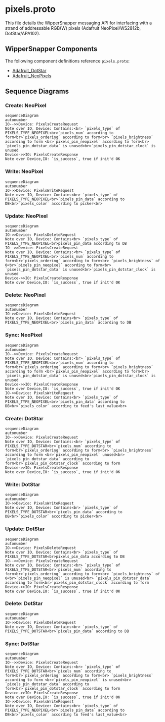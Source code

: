# pixels.proto

This file details the WipperSnapper messaging API for interfacing with a strand of addressable RGB(W) pixels (Adafruit NeoPixel/WS2812b, DotStar/APA102).

## WipperSnapper Components

The following component definitions reference `pixels.proto`:
* [Adafruit_DotStar](https://github.com/adafruit/Wippersnapper_Components/pull/44)
* [Adafruit_NeoPixels](https://github.com/adafruit/Wippersnapper_Components/pull/44)

## Sequence Diagrams

### Create: NeoPixel

```mermaid
sequenceDiagram
autonumber
IO-->>Device: PixelsCreateRequest
Note over IO, Device: Contains:<br> `pixels_type` of PIXELS_TYPE_NEOPIXEL<br>`pixels_num` according to form<br>`pixels_ordering` according to form<br> `pixels_brightness` according to form <br>`pixels_pin_neopixel` according to form<br> `pixels_pin_dotstar_data` is unused<br>`pixels_pin_dotstar_clock` is unused
Device->>IO: PixelsCreateResponse
Note over Device,IO: `is_success`, true if init'd OK
```

### Write: NeoPixel

```mermaid
sequenceDiagram
autonumber
IO->>Device: PixelsWriteRequest
Note over IO, Device: Contains<br> `pixels_type` of PIXELS_TYPE_NEOPIXEL<br>`pixels_pin_data` according to DB<br>`pixels_color` according to picker<br>
```

### Update: NeoPixel

```mermaid
sequenceDiagram
autonumber
IO->>Device: PixelsDeleteRequest
Note over IO, Device: Contains<br> `pixels_type` of PIXELS_TYPE_NEOPIXEL<br>pixels_pin_data according to DB
IO-->>Device: PixelsCreateRequest
Note over IO, Device: Contains:<br> `pixels_type` of PIXELS_TYPE_NEOPIXEL<br>`pixels_num` according to form<br>`pixels_ordering` according to form<br> `pixels_brightness` of 0<br>`pixels_pin_neopixel` according to form<br> `pixels_pin_dotstar_data` is unused<br>`pixels_pin_dotstar_clock` is unused
Device->>IO: PixelsCreateResponse
Note over Device,IO: `is_success`, true if init'd OK
```

### Delete: NeoPixel

```mermaid
sequenceDiagram
autonumber
IO->>Device: PixelsDeleteRequest
Note over IO, Device: Contains<br> `pixels_type` of PIXELS_TYPE_NEOPIXEL<br>`pixels_pin_data` according to DB
```

### Sync: NeoPixel
```mermaid
sequenceDiagram
autonumber
IO-->>Device: PixelsCreateRequest
Note over IO, Device: Contains:<br> `pixels_type` of PIXELS_TYPE_NEOPIXEL<br>`pixels_num` according to form<br>`pixels_ordering` according to form<br> `pixels_brightness` according to form <br>`pixels_pin_neopixel` according to form<br> `pixels_pin_dotstar_data` is unused<br>`pixels_pin_dotstar_clock` is unused
Device->>IO: PixelsCreateResponse
Note over Device,IO: `is_success`, true if init'd OK
IO->>Device: PixelsWriteRequest
Note over IO, Device: Contains<br> `pixels_type` of PIXELS_TYPE_NEOPIXEL<br>`pixels_pin_data` according to DB<br>`pixels_color` according to feed's last_value<br>
```


### Create: DotStar

```mermaid
sequenceDiagram
autonumber
IO-->>Device: PixelsCreateRequest
Note over IO, Device: Contains:<br> `pixels_type` of PIXELS_TYPE_DOTSTAR<br>`pixels_num` according to form<br>`pixels_ordering` according to form<br> `pixels_brightness` according to form <br>`pixels_pin_neopixel` unused<br> `pixels_pin_dotstar_data` according to form<br>`pixels_pin_dotstar_clock` according to form
Device->>IO: PixelsCreateResponse
Note over Device,IO: `is_success`, true if init'd OK
```

### Write: DotStar

```mermaid
sequenceDiagram
autonumber
IO->>Device: PixelsWriteRequest
Note over IO, Device: Contains<br> `pixels_type` of PIXELS_TYPE_DOTSTAR<br>`pixels_pin_data` according to DB<br>`pixels_color` according to picker<br>
```

### Update: DotStar

```mermaid
sequenceDiagram
autonumber
IO->>Device: PixelsDeleteRequest
Note over IO, Device: Contains<br> `pixels_type` of PIXELS_TYPE_DOTSTAR<br>pixels_pin_data according to DB
IO-->>Device: PixelsCreateRequest
Note over IO, Device: Contains:<br> `pixels_type` of PIXELS_TYPE_DOTSTAR<br>`pixels_num` according to form<br>`pixels_ordering` according to form<br> `pixels_brightness` of 0<br>`pixels_pin_neopixel` is unused<br> `pixels_pin_dotstar_data` according to form<br>`pixels_pin_dotstar_clock` according to form
Device->>IO: PixelsCreateResponse
Note over Device,IO: `is_success`, true if init'd OK
```

### Delete: DotStar

```mermaid
sequenceDiagram
autonumber
IO->>Device: PixelsDeleteRequest
Note over IO, Device: Contains<br> `pixels_type` of PIXELS_TYPE_DOTSTAR<br>`pixels_pin_data` according to DB
```

### Sync: DotStar
```mermaid
sequenceDiagram
autonumber
IO-->>Device: PixelsCreateRequest
Note over IO, Device: Contains:<br> `pixels_type` of PIXELS_TYPE_DOTSTAR<br>`pixels_num` according to form<br>`pixels_ordering` according to form<br> `pixels_brightness` according to form <br>`pixels_pin_neopixel` is unused<br> `pixels_pin_dotstar_data` according to form<br>`pixels_pin_dotstar_clock` according to form
Device->>IO: PixelsCreateResponse
Note over Device,IO: `is_success`, true if init'd OK
IO->>Device: PixelsWriteRequest
Note over IO, Device: Contains<br> `pixels_type` of PIXELS_TYPE_NEOPIXEL<br>`pixels_pin_data` according to DB<br>`pixels_color` according to feed's last_value<br>
```

